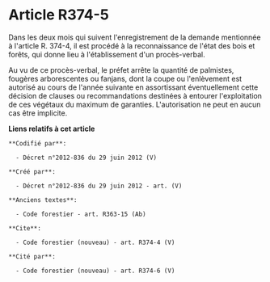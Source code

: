 # Article R374-5

Dans les deux mois qui suivent l'enregistrement de la demande mentionnée à l'article R. 374-4, il est procédé à la
reconnaissance de l'état des bois et forêts, qui donne lieu à l'établissement d'un procès-verbal. 

Au vu de ce procès-verbal, le préfet arrête la quantité de palmistes, fougères arborescentes ou fanjans, dont la coupe ou
l'enlèvement est autorisé au cours de l'année suivante en assortissant éventuellement cette décision de clauses ou
recommandations destinées à entourer l'exploitation de ces végétaux du maximum de garanties. L'autorisation ne peut en aucun
cas être implicite.

**Liens relatifs à cet article**

	**Codifié par**:

	  - Décret n°2012-836 du 29 juin 2012 (V)

	**Créé par**:

	  - Décret n°2012-836 du 29 juin 2012 - art. (V)

	**Anciens textes**:

	  - Code forestier - art. R363-15 (Ab)

	**Cite**:

	  - Code forestier (nouveau) - art. R374-4 (V)

	**Cité par**:

	  - Code forestier (nouveau) - art. R374-6 (V)
